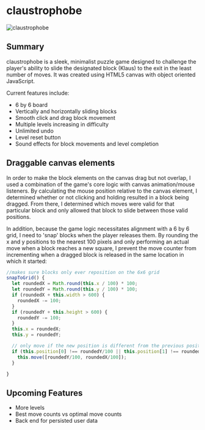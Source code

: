# claustrophobe

![claustrophobe](https://i.imgur.com/ZQv94Ik.png)

## Summary
claustrophobe is a sleek, minimalist puzzle game designed to challenge the player's ability to slide the designated block (Klaus) to the exit in the least number of moves. It was created using HTML5 canvas with object oriented JavaScript.

Current features include:
* 6 by 6 board
* Vertically and horizontally sliding blocks
* Smooth click and drag block movement
* Multiple levels increasing in difficulty
* Unlimited undo
* Level reset button
* Sound effects for block movements and level completion

## Draggable canvas elements
In order to make the block elements on the canvas drag but not overlap, I used a combination of the game's core logic with canvas animation/mouse listeners. By calculating the mouse position relative to the canvas element, I determined whether or not clicking and holding resulted in a block being dragged. From there, I determined which moves were valid for that particular block and only allowed that block to slide between those valid positions.

In addition, because the game logic necessitates alignment with a 6 by 6 grid, I need to 'snap' blocks when the player releases them. By rounding the x and y positions to the nearest 100 pixels and only performing an actual move when a block reaches a new square, I prevent the move counter from incrementing when a dragged block is released in the same location in which it started:

```javascript
//makes sure blocks only ever reposition on the 6x6 grid
snapToGrid() {
  let roundedX = Math.round(this.x / 100) * 100;
  let roundedY = Math.round(this.y / 100) * 100;
  if (roundedX + this.width > 600) {
    roundedX -= 100;
  }
  if (roundedY + this.height > 600) {
    roundedY -= 100;
  }
  this.x = roundedX;
  this.y = roundedY;

  // only move if the new position is different from the previous position
  if (this.position[0] !== roundedY/100 || this.position[1] !== roundedX/100) {
    this.move([roundedY/100, roundedX/100]);
  }

}
```  

## Upcoming Features
* More levels
* Best move counts vs optimal move counts
* Back end for persisted user data 
